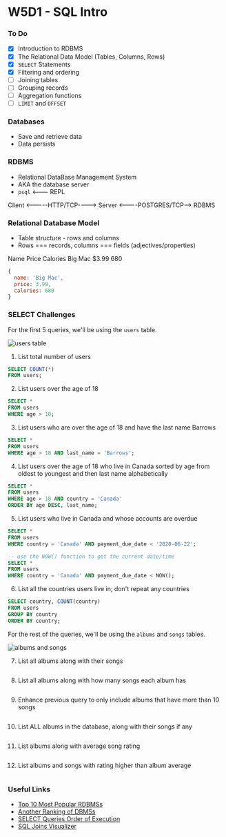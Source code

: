 # W5D1 - SQL Intro

### To Do
- [x] Introduction to RDBMS
- [x] The Relational Data Model (Tables, Columns, Rows)
- [x] `SELECT` Statements
- [x] Filtering and ordering
- [ ] Joining tables
- [ ] Grouping records
- [ ] Aggregation functions
- [ ] `LIMIT` and `OFFSET`

### Databases
* Save and retrieve data
* Data persists

### RDBMS
* Relational DataBase Management System
* AKA the database server
* `psql` <--- REPL

Client <-----HTTP/TCP----> Server <----POSTGRES/TCP--> RDBMS

### Relational Database Model
* Table structure - rows and columns
* Rows === records, columns === fields (adjectives/properties)

Name    Price     Calories
Big Mac $3.99     680

```js
{
  name: 'Big Mac',
  price: 3.99,
  calories: 680
}
```






### SELECT Challenges

For the first 5 queries, we'll be using the `users` table.

![users table](https://andydlindsay-portfolio.s3.amazonaws.com/lighthouse/w5d1-users.io.png)

1. List total number of users

```sql
SELECT COUNT(*) 
FROM users;
```

2. List users over the age of 18

```sql
SELECT * 
FROM users
WHERE age > 18;
```

3. List users who are over the age of 18 and have the last name Barrows

```sql
SELECT * 
FROM users
WHERE age > 18 AND last_name = 'Barrows';
```

4. List users over the age of 18 who live in Canada sorted by age from oldest to youngest and then last name alphabetically 

```sql
SELECT * 
FROM users
WHERE age > 18 AND country = 'Canada'
ORDER BY age DESC, last_name;
```

5. List users who live in Canada and whose accounts are overdue

```sql
SELECT * 
FROM users
WHERE country = 'Canada' AND payment_due_date < '2020-06-22';

-- use the NOW() function to get the current date/time
SELECT *
FROM users
WHERE country = 'Canada' AND payment_due_date < NOW();
```

6. List all the countries users live in; don't repeat any countries

```sql
SELECT country, COUNT(country)
FROM users
GROUP BY country
ORDER BY country;
```

For the rest of the queries, we'll be using the `albums` and `songs` tables.

![albums and songs](https://andydlindsay-portfolio.s3.amazonaws.com/lighthouse/albums-and-songs.png)

7. List all albums along with their songs

```sql

```
8. List all albums along with how many songs each album has

```sql

```

9. Enhance previous query to only include albums that have more than 10 songs

```sql

```

10. List ALL albums in the database, along with their songs if any

```sql

```

11. List albums along with average song rating

```sql

```

12. List albums and songs with rating higher than album average

```sql

```

### Useful Links
- [Top 10 Most Popular RDBMSs](https://www.c-sharpcorner.com/article/what-are-the-most-popular-relational-databases/)
- [Another Ranking of DBMSs](https://db-engines.com/en/ranking)
- [SELECT Queries Order of Execution](https://sqlbolt.com/lesson/select_queries_order_of_execution)
- [SQL Joins Visualizer](https://sql-joins.leopard.in.ua/)
